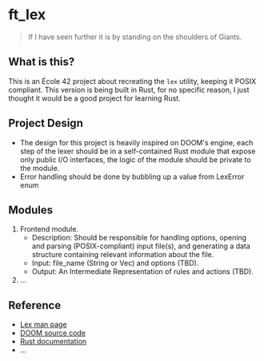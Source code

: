 # ft_lex

> If I have seen further it is by standing on the shoulders of Giants.

## What is this?

This is an École 42 project about recreating the `lex` utility, keeping it POSIX compliant. This version is being built in Rust, for no specific reason, I just thought it would be a good project for learning Rust.

## Project Design

- The design for this project is heavily inspired on DOOM's engine, each step of the lexer should be in a self-contained Rust module that expose only public I/O interfaces, the logic of the module should be private to the module.
- Error handling should be done by bubbling up a value from LexError enum

## Modules

1. Frontend module.
    - Description: Should be responsible for handling options, opening and parsing (POSIX-compliant) input file(s), and generating a data structure containing relevant information about the file.
    - Input: file_name (String or Vec<String>) and options (TBD).
    - Output: An Intermediate Representation of rules and actions (TBD).
2. ...

## Reference

- [Lex man page](https://pubs.opengroup.org/onlinepubs/9799919799/utilities/lex.html)
- [DOOM source code](https://github.dev/id-Software/DOOM)
- [Rust documentation](https://doc.rust-lang.org/)
- ...
